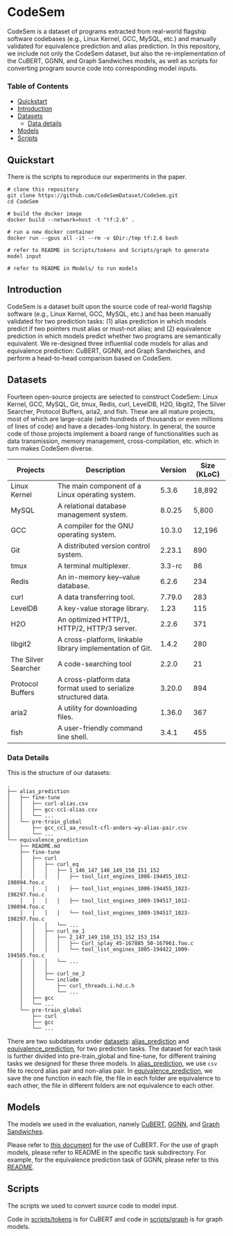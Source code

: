 # CodeSem

CodeSem is a dataset of programs extracted from real-world flagship software codebases (e.g., Linux Kernel, GCC, MySQL, etc.) and manually validated for equivalence prediction and alias prediction. In this repository, we include not only the CodeSem dataset, but also the re-implementation of the CuBERT, GGNN, and Graph Sandwiches models, as well as scripts for converting program source code into corresponding model inputs.

<!-- Next we'll cover the contents of each subdirectory. -->

### Table of Contents
  - [Quickstart](#quickstart)
  - [Introduction](#introduction)
  - [Datasets](#datasets)
    <!-- + [Dataset of Local-Level Pre-Training](#dataset-of-local-level-pre-training) -->
    + [Data details](#data-details)
  - [Models](#models)
  - [Scripts](#scripts)


## Quickstart
There is the scripts to reproduce our experiments in the paper.
```
# clone this repository
git clone https://github.com/CodeSemDataset/CodeSem.git
cd CodeSem

# build the docker image
docker build --network=host -t "tf:2.6" .

# run a new docker container
docker run --gpus all -it --rm -v $Dir:/tmp tf:2.6 bash

# refer to README in Scripts/tokens and Scripts/graph to generate model input

# refer to README in Models/ to run models
```

## Introduction
CodeSem is a dataset built upon the source code of real-world flagship software (e.g., Linux Kernel, GCC, MySQL, etc.) and has been manually validated for two prediction tasks: (1) alias prediction in which models predict if two pointers must alias or must-not alias; and (2) equivalence prediction in which models predict whether two programs are semantically equivalent. We re-designed three influential code models for alias and equivalence prediction: CuBERT, GGNN, and Graph Sandwiches, and perform a head-to-head comparison based on CodeSem.

## Datasets

<!-- The dataset for equivalence prediction and alias prediction that we collected. -->
<!-- The details about the projects we selected for CodeSem are shown below. -->
Fourteen open-source projects are selected to construct CodeSem: Linux Kernel, GCC, MySQL, Git, tmux, Redis, curl, LevelDB, H2O, libgit2, The Silver Searcher, Protocol Buffers, aria2, and fish. These are all mature projects, most of which are large-scale (with hundreds of thousands or even millions of lines of code) and have a decades-long history. In general, the source code of those projects implement a board range of functionalities such as data transmission, memory management, cross-compilation, etc. which in turn makes CodeSem diverse.

| Projects     | Description                                     | Version | Size (KLoC) |
| ------------ | ----------------------------------------------- | ------- | ----------- |
| Linux Kernel | The main component of a Linux operating system. | 5.3.6   | 18,892      |
| MySQL        | A relational database management system.        | 8.0.25  | 5,800       |
| GCC          | A compiler for the GNU operating system.        | 10.3.0  | 12,196      |
| Git          | A distributed version control system.           | 2.23.1  | 890         |
| tmux         | A terminal multiplexer.                         | 3.3-rc  | 86          |
| Redis        | An in-memory key–value database.                | 6.2.6   | 234         |
| curl         | A data transferring tool.                       | 7.79.0  | 283         |
| LevelDB      | A key-value storage library.                    | 1.23    | 115         |
| H2O          | An optimized HTTP/1, HTTP/2, HTTP/3 server.     | 2.2.6  |  371         |
| libgit2      | A cross-platform, linkable library implementation of Git. |  1.4.2 |  280      |
| The Silver Searcher |   A code-searching tool                  | 2.2.0  | 21          |
| Protocol Buffers|  A cross-platform data format used to serialize structured data. | 3.20.0  |   894     |
| aria2        |    A utility for downloading files.             | 1.36.0  |  367     |
| fish         |   A user-friendly command line shell.           | 3.4.1  |  455      |

### Data Details
This is the structure of our datasets:
```
.
├── alias_prediction
│   ├── fine-tune
│   │   ├── curl-alias.csv
│   │   ├── gcc-cc1-alias.csv
│   │   └── ...
│   └── pre-train_global
│       ├── gcc_cc1_aa_result-cfl-anders-wy-alias-pair.csv
│       └── ...
└── equivalence_prediction
    ├── README.md
    ├── fine-tune
    │   ├── curl
    │   │   ├── curl_eq
    │   │   │   ├── 1_146_147_148_149_150_151_152
    │   │   │   │   ├── tool_list_engines_1006-194455_1012-198094.foo.c
    │   │   │   │   ├── tool_list_engines_1006-194455_1023-198297.foo.c
    │   │   │   │   ├── tool_list_engines_1009-194517_1012-198094.foo.c
    │   │   │   │   └── tool_list_engines_1009-194517_1023-198297.foo.c
    │   │   │   └── ... 
    │   │   ├── curl_ne_1
    │   │   │   ├── 2_147_149_150_151_152_153_154
    │   │   │   │   ├── Curl_splay_45-167885_50-167961.foo.c
    │   │   │   │   └── tool_list_engines_1005-194422_1009-194585.foo.c
    │   │   │   └── ...
    │   │   │   
    │   │   ├── curl_ne_2
    │   │   └── include
    │   │       ├── curl_threads.i.hd.c.h
    │   │       └── ...
    │   ├── gcc
    │   └── ...
    └── pre-train_global
        ├── curl
        ├── gcc
        └── ...
```
There are two subdatasets under [datasets](https://github.com/CodeSemDataset/CodeSem/tree/main/datasets): [alias_prediction](https://github.com/CodeSemDataset/CodeSem/tree/main/datasets/alias_prediction) and [equivalence_prediction](https://github.com/CodeSemDataset/CodeSem/tree/main/datasets/equivalence_prediction), for two prediction tasks. The dataset for each task is further divided into pre-train_global and fine-tune, for different training tasks we designed for these three models. In [alias_prediction](https://github.com/CodeSemDataset/CodeSem/tree/main/datasets/alias_prediction), we use `csv` file to record alias pair and non-alias pair. In [equivalence_prediction](https://github.com/CodeSemDataset/CodeSem/tree/main/datasets/equivalence_prediction), we save the one function in each file, the file in each folder are equivalence to each other, the file in different folders are not equivalence to each other.

## Models

The models we used in the evaluation, namely [CuBERT](https://github.com/CodeSemDataset/CodeSem/tree/main/models/CuBERT), [GGNN](https://github.com/CodeSemDataset/CodeSem/tree/main/models/GGNN), and [Graph Sandwiches](https://github.com/CodeSemDataset/CodeSem/tree/main/models/GraphSandwiches).

Please refer to [this document](https://github.com/CodeSemDataset/CodeSem/blob/main/models/CuBERT/README.md) for the use of CuBERT. For the use of graph models, please refer to README in the specific task subdirectory. For example, for the equivalence prediction task of GGNN, please refer to this [README](https://github.com/CodeSemDataset/CodeSem/blob/main/models/GGNN/ggnn_for_equivalent/README.md).

## Scripts

The scripts we used to convert source code to model input.

Code in [scripts/tokens](https://github.com/CodeSemDataset/CodeSem/tree/main/scripts/tokens) is for CuBERT and code in [scripts/graph](https://github.com/CodeSemDataset/CodeSem/tree/main/scripts/graph) is for graph models.

